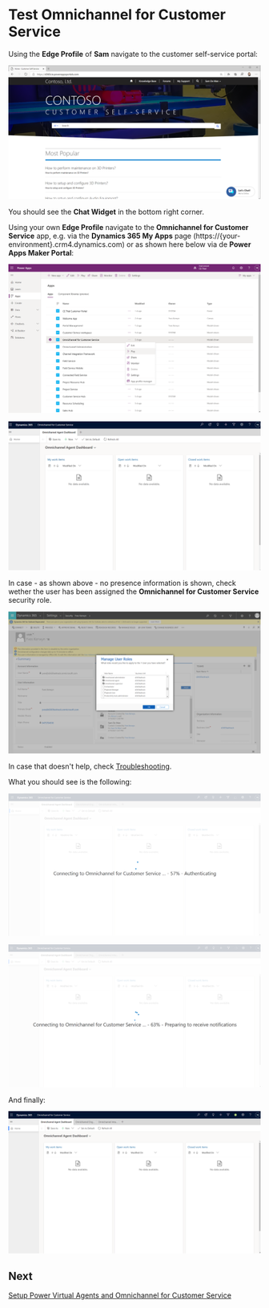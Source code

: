 # Test Omnichannel for Customer Service

Using the **Edge Profile** of **Sam** navigate to the customer self-service portal:

![omnichannel-portal-test](images/omnichannel-portal-test.png)

You should see the **Chat Widget** in the bottom right corner.

Using your own **Edge Profile** navigate to the **Omnichannel for Customer Service** app, e.g. via the **Dynamics 365 My Apps** page (https://{your-environment}.crm4.dynamics.com) or as shown here below via de **Power Apps Maker Portal**:

![omnichannel-power-apps-maker-portal-for-customer-service-app](images/omnichannel-power-apps-maker-portal-for-customer-service-app.png)

![omnichannel-for-customer-service-app-with-missing-presence](images/omnichannel-for-customer-service-app-with-missing-presence.png)

In case - as shown above - no presence information is shown, check wether the user has been assigned the **Omnichannel for Customer Service** security role.

![omnichannel-security-roles](images/omnichannel-security-roles.png)

In case that doesn't help, check [Troubleshooting](troubleshooting.md).

What you should see is the following:

![omnichannel-for-customer-service-authenticating](images/omnichannel-for-customer-service-authenticating.png)

![omnichannel-for-customer-service-preparing-notifications](images/omnichannel-for-customer-service-preparing-notifications.png)

And finally:

![omnichannel-for-customer-service-ready](images/omnichannel-for-customer-service-ready.png)

## Next

[Setup Power Virtual Agents and Omnichannel for Customer Service](Setup-Power-Virtual-Agents-and-Omnichannel-for-Customer-Service.md)